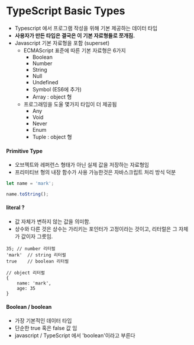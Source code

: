 # TypeScript Basic Types

- Typescript 에서 프로그램 작성을 위해 기본 제공하는 데이터 타입
- **사용자가 만든 타입은 결국은 이 기본 자료형들로 쪼개짐.**
- Javascript 기본 자료형을 포함 (superset)
    - ECMAScript 표준에 따른 기본 자료형은 6가지
        - Boolean
        - Number
        - String
        - Null
        - Undefined
        - Symbol (ES6에 추가)
        - Array :  object 형
    - 프로그래밍을 도울 몇가지 타입이 더 제공됨
        - Any
        - Void
        - Never
        - Enum
        - Tuple : object 형

#### Primitive Type

- 오브젝트와 레퍼런스 형태가 아닌 실제 값을 저장하는 자료형임
- 프리미티브 형의 내장 함수가 사용 가능한것은 자바스크립트 처리 방식 덕분

```typescript
let name = 'mark';

name.toString();
```

#### literal ?

- 값 자체가 변하지 않는 값을 의미함.
- 상수와 다른 것은 상수는 가리키는 포인터가 고정이라는 것이고, 리터럴은 그 자체가 값이자 그릇임.

```
35; // number 리터럴
'mark'  // string 리터럴
true    // boolean 리터럴

// object 리터럴
{
    name: 'mark',
    age: 35
}
```
#### Boolean / boolean

- 가장 기본적인 데이터 타입
- 단순한 true 혹은 false 값 임
- javascript / TypeScript 에서 'boolean'이라고 부른다